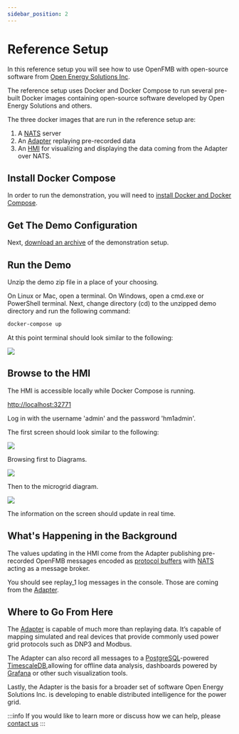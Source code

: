 ```yaml
---
sidebar_position: 2
---
```


# Reference Setup

In this reference setup you will see how to use OpenFMB with open-source software from [Open Energy Solutions Inc](https://openenergysolutionsinc.com).

The reference setup uses Docker and Docker Compose to run several pre-built Docker images containing open-source software developed by Open Energy Solutions and others. 

The three docker images that are run in the reference setup are: 
1. A [NATS](https://nats.io) server
2. An [Adapter](https://github.com/openenergysolutions/openfmb.adapters) replaying pre-recorded data
3. An [HMI](https://github.com/openenergysolutions/openfmb.hmi) for visualizing and displaying the data coming from the Adapter over NATS.

## Install Docker Compose

In order to run the demonstration, you will need to [install Docker and Docker Compose](https://docs.docker.com/compose/install/). 

## Get The Demo Configuration

Next, [download an archive](https://github.com/openenergysolutions/openfmb.demo/archive/refs/heads/develop.zip) of the demonstration setup.

## Run the Demo

Unzip the demo zip file in a place of your choosing. 

On Linux or Mac, open a terminal. On Windows, open a cmd.exe or PowerShell terminal. Next, change directory (cd) to the unzipped demo directory and run the following command: 

```bash
docker-compose up
```

At this point terminal should look similar to the following: 

![](img/demo_console_running.png)


## Browse to the HMI


The HMI is accessible locally while Docker Compose is running. 

[http://localhost:32771](http://localhost:32771) 

Log in with the username 'admin' and the password 'hm1admin'. 

The first screen should look similar to the following: 

![](img/demo_hmi_initial.png)

Browsing first to Diagrams.

![](img/demo_hmi_diagrams.png)

Then to the microgrid diagram.

![](img/demo_hmi_microgrid.png)

The information on the screen should update in real time. 

## What's Happening in the Background

The values updating in the HMI come from the Adapter publishing pre-recorded OpenFMB messages encoded as [protocol buffers](https://developers.google.com/protocol-buffers/) with [NATS](https://nats.io) acting as a message broker.

You should see replay_1 log messages in the console. Those are coming from the [Adapter](https://github.com/openenergysolutions/openfmb.adapters).

## Where to Go From Here

The [Adapter](https://github.com/openenergysolutions/openfmb.adapters) is capable of much more than replaying data. It’s capable of mapping simulated and real devices that provide commonly used power grid protocols such as DNP3 and Modbus. 

The Adapter can also record all messages to a [PostgreSQL](https://postgresql.org)-powered
[TimescaleDB](https://timescaledb.com),allowing for offline data analysis, dashboards powered by [Grafana](https://grafana.com) or other such visualization tools.

Lastly, the Adapter is the basis for a broader set of software Open Energy Solutions Inc. is developing to enable distributed intelligence for the power grid. 

:::info
If you would like to learn more or discuss how we can help, please [contact us](mailto:support@openenergysolutionsinc.com?subject=Adapter)
:::
